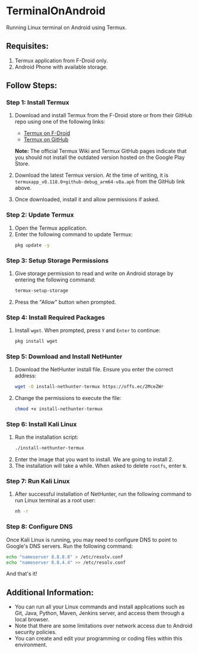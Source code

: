 
# TerminalOnAndroid
Running Linux terminal on Android using Termux.

## Requisites:
1. Termux application from F-Droid only.
2. Android Phone with available storage.

## Follow Steps:

### Step 1: Install Termux
1. Download and install Termux from the F-Droid store or from their GitHub repo using one of the following links:
   - [Termux on F-Droid](https://f-droid.org/packages/com.termux/)
   - [Termux on GitHub](https://github.com/termux/termux-app/releases)

   **Note:** The official Termux Wiki and Termux GitHub pages indicate that you should not install the outdated version hosted on the Google Play Store.

2. Download the latest Termux version. At the time of writing, it is `termuxapp_v0.118.0+github-debug_arm64-v8a.apk` from the GitHub link above.

3. Once downloaded, install it and allow permissions if asked.

### Step 2: Update Termux
1. Open the Termux application.
2. Enter the following command to update Termux:
   ```sh
   pkg update -y
   ```

### Step 3: Setup Storage Permissions
1. Give storage permission to read and write on Android storage by entering the following command:
   ```sh
   termux-setup-storage  
   ```
2. Press the "Allow" button when prompted.

### Step 4: Install Required Packages
1. Install `wget`. When prompted, press `Y` and `Enter` to continue:
   ```sh
   pkg install wget   
   ```

### Step 5: Download and Install NetHunter
1. Download the NetHunter install file. Ensure you enter the correct address:
   ```sh
   wget -O install-nethunter-termux https://offs.ec/2MceZWr
   ```
2. Change the permissions to execute the file:
   ```sh
   chmod +x install-nethunter-termux
   ```

### Step 6: Install Kali Linux
1. Run the installation script:
   ```sh
   ./install-nethunter-termux
   ```
2. Enter the image that you want to install. We are going to install 2.
3. The installation will take a while. When asked to delete `rootfs`, enter `N`.

### Step 7: Run Kali Linux
1. After successful installation of NetHunter, run the following command to run Linux terminal as a root user:
   ```sh
   nh -r
   ```
### Step 8: Configure DNS
Once Kali Linux is running, you may need to configure DNS to point to Google's DNS servers. Run the following command:

```sh
echo "nameserver 8.8.8.8" > /etc/resolv.conf
echo "nameserver 8.8.4.4" >> /etc/resolv.conf
```
And that's it!

## Additional Information:
- You can run all your Linux commands and install applications such as Git, Java, Python, Maven, Jenkins server, and access them through a local browser.
- Note that there are some limitations over network access due to Android security policies.
- You can create and edit your programming or coding files within this environment.
